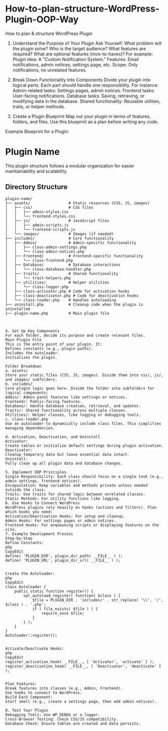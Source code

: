 # How-to-plan-structure-WordPress-Plugin-OOP-Way
How to plan & structure WordPress Plugin

1. Understand the Purpose of Your Plugin
Ask Yourself:
What problem will the plugin solve?
Who is the target audience?
What features are required?
What are optional features (nice-to-haves)?
For example:
Plugin Idea: A "Custom Notification System."
Features: Email notifications, admin notices, settings page, etc.
Scope: Only notifications, no unrelated features.
2. Break Down Functionality into Components
Divide your plugin into logical parts. Each part should handle one responsibility. For instance:
Admin-related tasks: Settings pages, admin notices.
Frontend tasks: User-facing notifications.
Database tasks: Saving, retrieving, or modifying data in the database.
Shared functionality: Reusable utilities, traits, or helper methods.

3. Create a Plugin Blueprint
Map out your plugin in terms of features, folders, and files. Use this blueprint as a plan before writing any code.

Example Blueprint for a Plugin:

# Plugin Name

This plugin structure follows a modular organization for easier maintainability and scalability.

## Directory Structure

```plaintext
plugin-name/
├── assets/                 # Static resources (CSS, JS, images)
│   ├── css/                # CSS files
│   │   ├── admin-styles.css
│   │   └── frontend-styles.css
│   ├── js/                 # JavaScript files
│   │   ├── admin-scripts.js
│   │   └── frontend-scripts.js
│   └── images/             # Images (if needed)
├── includes/               # Core functionality
│   ├── Admin/              # Admin-specific functionality
│   │   ├── class-admin-settings.php
│   │   └── class-admin-notices.php
│   ├── Frontend/           # Frontend-specific functionality
│   │   └── class-frontend.php
│   ├── Database/           # Database interactions
│   │   └── class-database-handler.php
│   ├── traits/             # Shared functionality
│   │   └── trait-helpers.php
│   ├── utilities/          # Helper utilities
│   │   └── class-logger.php
│   ├── class-activator.php # Code for activation hooks
│   ├── class-deactivator.php # Code for deactivation hooks
│   └── class-loader.php    # Handles autoloading
├── uninstall.php           # Cleanup code when the plugin is uninstalled
├── plugin-name.php         # Main plugin file



4. Set Up Key Components
For each folder, decide its purpose and create relevant files.
Main Plugin File
This is the entry point of your plugin. It:
Defines constants (e.g., plugin paths).
Includes the autoloader.
Initializes the plugin.

Folder Breakdown
a. assets/
Store your static files (CSS, JS, images). Divide them into css/, js/, and images/ subfolders.
b. includes/
Core plugin logic goes here. Divide the folder into subfolders for logical components:
Admin/: Admin panel features like settings or notices.
Frontend/: Public-facing features.
Database/: Handle database creation, retrieval, and updates.
Traits/: Shared functionality across multiple classes.
Utilities/: Helper classes, like logging or debugging tools.
c. class-loader.php
Use an autoloader to dynamically include class files. This simplifies managing dependencies.

d. Activation, Deactivation, and Uninstall
Activator:
Create tables or initialize default settings during plugin activation.
Deactivator:
Cleanup temporary data but leave essential data intact.
Uninstall:
Fully clean up all plugin data and database changes.

5. Implement OOP Principles
Single Responsibility: Each class should focus on a single task (e.g., admin settings, frontend notices).
Encapsulation: Keep variables and methods private unless needed outside the class.
Traits: Use traits for shared logic between unrelated classes.
Static Methods: For utility functions like logging.
6. Use Hooks to Connect WordPress
WordPress plugins rely heavily on hooks (actions and filters). Plan which hooks you need:
Activation/Deactivation Hooks: For setup and cleanup.
Admin Hooks: For settings pages or admin notices.
Frontend Hooks: For enqueueing scripts or displaying features on the site.
7. Example Development Process
Step-by-Step
Define Constants:
php
CopyEdit
define( 'PLUGIN_DIR', plugin_dir_path( __FILE__ ) );
define( 'PLUGIN_URL', plugin_dir_url( __FILE__ ) );


Create the Autoloader:
php
CopyEdit
class Autoloader {
    public static function register() {
        spl_autoload_register( function( $class ) {
            $file = PLUGIN_DIR . 'includes/' . str_replace( '\\', '/', $class ) . '.php';
            if ( file_exists( $file ) ) {
                require_once $file;
            }
        } );
    }
}
Autoloader::register();


Activate/Deactivate Hooks:
php
CopyEdit
register_activation_hook( __FILE__, [ 'Activator', 'activate' ] );
register_deactivation_hook( __FILE__, [ 'Deactivator', 'deactivate' ] );


Plan Features:
Break features into classes (e.g., Admin, Frontend).
Use hooks to connect to WordPress.
Build Each Component:
Start small (e.g., create a settings page, then add admin notices).

8. Test Your Plugin
Debugging Tools: Use WP_DEBUG or a logger.
Cross-Browser Testing: Check CSS/JS compatibility.
Database Check: Ensure tables are created and data persists.





